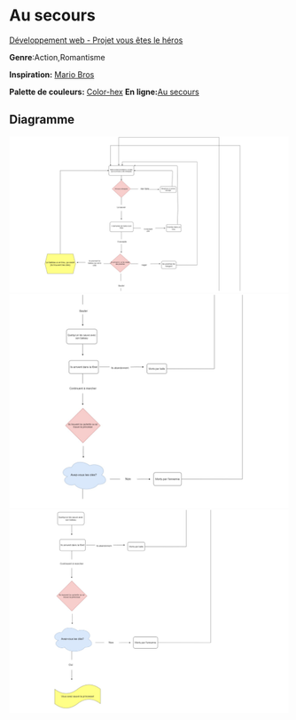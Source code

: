 # Au secours
[Développement web - Projet vous êtes le héros](https://smnarnold.com/projets/vous-etes-le-heros)

__Genre__:Action,Romantisme

**Inspiration:** [Mario Bros](https://mario.nintendo.com/history/)

**Palette de couleurs:** [Color-hex](https://www.color-hex.com/color-palette/53189)
**En ligne:**[Au secours](https://marialaura26.github.io/Vous-etes-le-heros/)


## Diagramme

![](https://github.com/MariaLaura26/Vous-etes-le-heros/blob/766192c3b63120970590238cb673206ce0a312f5/assets/partie1.png)
![](https://github.com/MariaLaura26/Vous-etes-le-heros/blob/25e43f75711bebecf4955dae8dd354e96f87c853/assets/partie2.png)
![](https://github.com/MariaLaura26/Vous-etes-le-heros/blob/361081235f81637ea302875749c05804e18c10df/assets/partie3.png)
